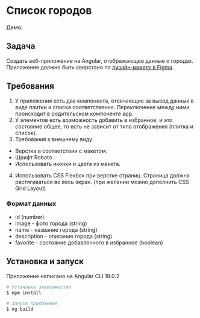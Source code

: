 # Список городов

Демо:

## Задача

Создать веб-приложение на Angular, отображающее данные о городах. Приложение должно быть сверстано по [дизайн-макету в Figma](https://www.figma.com/design/5eklzRSGfECfGdJ67TeDUF/HR-enKod%3A-тестовое-задание-Fronted-разработчик?node-id=1-14&t=OdhPZum2EdPiox0v-0).

## Требования
1. У приложения есть два компонента, отвечающие за вывод данных в виде
плитки и списка соответственно. Переключение между ними происходит в
родительском компоненте app.
2. У элементов есть возможность добавить в избранное, и это состояние
общее, то есть не зависит от типа отображения (плитка и список).
3. Требования к внешнему виду:
- Верстка в соответствии с макетом.
- Шрифт Roboto.
- Использовать иконки и цвета из макета.
4. Использовать CSS Flexbox при верстке страниц. Страница должна
растягиваться во весь экран. (при желании можно дополнить CSS Grid
Layout)

### Формат данных
- id (number)
- image - фото города (string)
- name - название города (string)
- description - описание города (string)
- favorite - состояние добавленного в избранное (boolean)

## Установка и запуск

Приложение написано на Angular CLI 18.0.2

```bash
# Установка зависимостей
$ npm install

# Запуск приложения
$ ng build
```